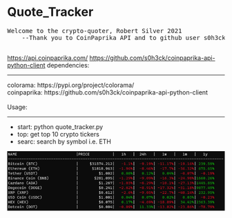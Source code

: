 <h1> Quote_Tracker</h1>
<pre>
Welcome to the crypto-quoter, Robert Silver 2021
    --Thank you to CoinPaprika API and to github user s0h3ck for their useful package

</pre>
<a href = "https://api.coinpaprika.com/">https://api.coinpaprika.com/</a>
<a href = "https://github.com/s0h3ck/coinpaprika-api-python-client">https://github.com/s0h3ck/coinpaprika-api-python-client</a>

<span>
dependencies:<hr>
colorama: https://pypi.org/project/colorama/<br>
coinpaprika: https://github.com/s0h3ck/coinpaprika-api-python-client<br>
<br>
Usage:<hr>
<ul>
<li>start: python quote_tracker.py
<li>top: get top 10 crypto tickers
<li>searc: search by symbol i.e. ETH
</ul
</span>

<img src="ex_img.png" alt="example output">
